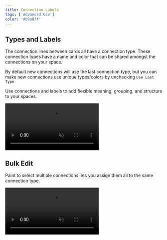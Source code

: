 ```yaml
---
title: Connection Labels
tags: ['Advanced Use']
color: '#b9a8ff'
---
```


## Types and Labels

The connection lines between cards all have a connection type. These connection types have a name and color that can be shared amongst the connections on your space.

By default new connections will use the last connection type, but you can make new connections use unique types/colors by unchecking `Use Last Type`

Use connections and labels to add flexible meaning, grouping, and structure to your spaces.

<video autoplay loop muted playsinline class="wide">
  <source src="/assets/posts/editing-connections/demo.mp4">
</video>

## Bulk Edit

Paint to select multiple connections lets you assign them all to the same connection type.

<video autoplay loop muted playsinline class="wide">
  <source src="/assets/posts/editing-connections/bulk2.mp4">
</video>
